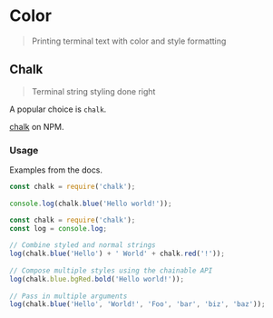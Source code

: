 # Color
> Printing terminal text with color and style formatting


## Chalk
> Terminal string styling done right


A popular choice is `chalk`.

[chalk](https://www.npmjs.com/package/chalk) on NPM.

### Usage

Examples from the docs.

```javascript
const chalk = require('chalk');
 
console.log(chalk.blue('Hello world!'));
```

```javascript
const chalk = require('chalk');
const log = console.log;
 
// Combine styled and normal strings
log(chalk.blue('Hello') + ' World' + chalk.red('!'));
 
// Compose multiple styles using the chainable API
log(chalk.blue.bgRed.bold('Hello world!'));
 
// Pass in multiple arguments
log(chalk.blue('Hello', 'World!', 'Foo', 'bar', 'biz', 'baz'));
```
